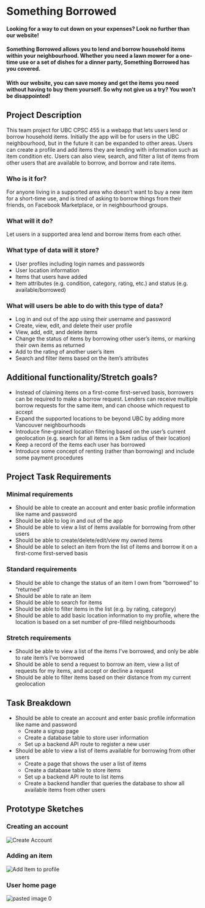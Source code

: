 # Something Borrowed
#### Looking for a way to cut down on your expenses? Look no further than our website! 
#### Something Borrowed allows you to lend and borrow household items within your neighbourhood. Whether you need a lawn mower for a one-time use or a set of dishes for a dinner party, Something Borrowed has you covered. 
#### With our website, you can save money and get the items you need without having to buy them yourself. So why not give us a try? You won't be disappointed!

## Project Description
This team project for UBC CPSC 455 is a webapp that lets users lend or borrow household items. Initially the app will be for users in the UBC neighbourhood, but in the future it can be expanded to other areas. Users can create a profile and add items they are lending with information such as item condition etc. Users can also view, search, and filter a list of items from other users that are available to borrow, and borrow and rate items. 

### Who is it for?
For anyone living in a supported area who doesn’t want to buy a new item for a short-time use, and is tired of asking to borrow things from their friends, on Facebook Marketplace, or in neighbourhood groups.

### What will it do?
Let users in a supported area lend and borrow items from each other.

### What type of data will it store?
- User profiles including login names and passwords
- User location information
- Items that users have added
- Item attributes (e.g. condition, category, rating, etc.) and status (e.g. available/borrowed)

### What will users be able to do with this type of data?
- Log in and out of the app using their username and password
- Create, view, edit, and delete their user profile
- View, add, edit, and delete items
- Change the status of items by borrowing other user’s items, or marking their own items as returned
- Add to the rating of another user’s item
- Search and filter items based on the item’s attributes

## Additional functionality/Stretch goals?
- Instead of claiming items on a first-come first-served basis, borrowers can be required to make a borrow request. Lenders can receive multiple borrow requests for the same item, and can choose which request to accept
- Expand the supported locations to be beyond UBC by adding more Vancouver neighbourhoods
- Introduce fine-grained location filtering based on the user’s current geolocation (e.g. search for all items in a 5km radius of their location)
- Keep a record of the items each user has borrowed
- Introduce some concept of renting (rather than borrowing) and include some payment procedures

## Project Task Requirements
### Minimal requirements 
 - Should be able to create an account and enter basic profile information like name and password
 - Should be able to log in and out of the app
 - Should be able to view a list of items available for borrowing from other users
 - Should be able to create/delete/edit/view my owned items
 - Should be able to select an item from the list of items and borrow it on a first-come first-served basis
### Standard requirements
 - Should be able to change the status of an item I own from “borrowed” to “returned”
 - Should be able to rate an item
 - Should be able to search for items
 - Should be able to filter items in the list (e.g. by rating, category)
 - Should be able to add basic location information to my profile, where the location is based on a set number of pre-filled neighbourhoods
### Stretch requirements
 - Should be able to view a list of the items I’ve borrowed, and only be able to rate item’s I’ve borrowed
 - Should be able to send a request to borrow an item, view a list of requests for my items, and accept or decline a request
 - Should be able to filter items based on their distance from my current geolocation

## Task Breakdown
 - Should be able to create an account and enter basic profile information like name and password
   - Create a signup page
   - Create a database table to store user information
   - Set up a backend API route to register a new user
 - Should be able to view a list of items available for borrowing from other users
   - Create a page that shows the user a list of items
   - Create a database table to store items
   - Set up a backend API route to list items
   - Create a backend handler that queries the database to show all available items from other users

## Prototype Sketches

### Creating an account
![Create Account](https://user-images.githubusercontent.com/6674293/170805887-bb7be604-394e-4400-a280-3ee4f5aa7d34.jpg)

### Adding an item 
![Add Item to profile](https://user-images.githubusercontent.com/61811702/170810501-3fff1a7c-d621-42d7-87cd-5e72df25e240.jpg)

### User home page
![pasted image 0](https://user-images.githubusercontent.com/6674293/170806017-3dae5203-5f66-4fe4-87cc-a66d1feb7c1b.png)
